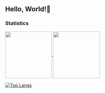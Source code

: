 ## Hello, World!👋

### Statistics
<a href="https://github.com/anuraghazra/github-readme-stats">
  <img align="center" src="https://github-readme-stats.vercel.app/api?username=Choiseokmin&show_icons=true&theme=dark" height="150px" />
  <img align="center" src="https://github-readme-stats.vercel.app/api/top-langs/?username=Choiseokmin&layout=compact&theme=dark" height="150px" />

  [![Top Langs](https://github-readme-stats.vercel.app/api/top-langs/?username=Choiseokmin&layout=compact)](https://github.com/Choiseokmin/github-readme-stats)
</a>

###
